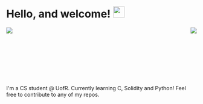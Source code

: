 # Hello, and welcome! <img src="https://raw.githubusercontent.com/MartinHeinz/MartinHeinz/master/wave.gif" width="30px">

<img align="right" src="https://github-readme-stats.vercel.app/api/top-langs/?username=aleksagavric&theme=radical">
<img align="left" src="https://github-readme-stats.vercel.app/api?username=aleksagavric&show_icons=true&theme=radical">

<br/><br/><br/><br/><br/><br/><br/><br/><br/>
I'm a CS student @ UofR. Currently learning C, Solidity and Python! Feel free to contribute to any of my repos. 
